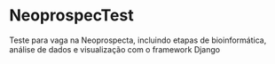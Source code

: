 # NeoprospecTest
Teste para vaga na Neoprospecta, incluindo etapas de bioinformática, análise de dados e visualização com o framework Django

